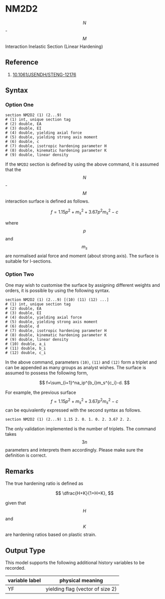 # NM2D2

$$N$$-$$M$$ Interaction Inelastic Section (Linear Hardening)

## Reference

1. [10.1061/JSENDH/STENG-12176](http://dx.doi.org/10.1061/JSENDH/STENG-12176)

## Syntax

### Option One

```
section NM2D2 (1) (2...9)
# (1) int, unique section tag
# (2) double, EA
# (3) double, EI
# (4) double, yielding axial force
# (5) double, yielding strong axis moment
# (6) double, c
# (7) double, isotropic hardening parameter H
# (8) double, kinematic hardening parameter K
# (9) double, linear density
```

If the `NM2D2` section is defined by using the above command, it is assumed that the $$N$$-$$M$$ interaction surface is
defined as follows.

$$
f=1.15p^2+m_s^2+3.67p^2m_s^2-c
$$

where $$p$$ and $$m_s$$ are normalised axial force and moment (about strong axis). The surface is suitable for
I-sections.

### Option Two

One may wish to customise the surface by assigning different weights and orders, it is possible by using the following
syntax.

```
section NM2D2 (1) (2...9) [(10) (11) (12) ...]
# (1) int, unique section tag
# (2) double, EA
# (3) double, EI
# (4) double, yielding axial force
# (5) double, yielding strong axis moment
# (6) double, d
# (7) double, isotropic hardening parameter H
# (8) double, kinematic hardening parameter K
# (9) double, linear density
# (10) double, a_i
# (11) double, b_i
# (12) double, c_i
```

In the above command, parameters `(10)`, `(11)` and `(12)` form a triplet and can be appended as many groups as analyst
wishes. The surface is assumed to possess the following form,

$$
f=\sum_{i=1}^na_ip^{b_i}m_s^{c_i}-d.
$$

For example, the previous surface $$f=1.15p^2+m_s^2+3.67p^2m_s^2-c$$ can be equivalently expressed with the second
syntax as follows.

```
section NM2D2 (1) (2...9) 1.15 2. 0. 1. 0. 2. 3.67 2. 2.
```

The only validation implemented is the number of triplets. The command takes $$3n$$ parameters and interprets them
accordingly. Please make sure the definition is correct.

## Remarks

The true hardening ratio is defined as

$$
\dfrac{H+K}{1+H+K},
$$

given that $$H$$ and $$K$$ are hardening ratios based on plastic strain.

## Output Type

This model supports the following additional history variables to be recorded.

| variable label | physical meaning                 |
|----------------|----------------------------------|
| YF             | yielding flag (vector of size 2) |
